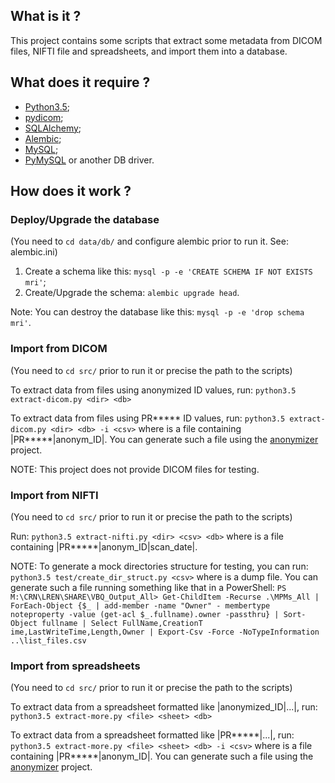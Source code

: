 ## What is it ?

This project contains some scripts that extract some metadata from DICOM files, NIFTI file and spreadsheets,
and import them into a database.

## What does it require ?

* [Python3.5](https://www.python.org/);
* [pydicom](http://pydicom.readthedocs.org/en/latest/getting_started.html);
* [SQLAlchemy](http://www.sqlalchemy.org/);
* [Alembic](http://alembic.readthedocs.io/en/latest/);
* [MySQL](http://www.mysql.com/);
* [PyMySQL](https://github.com/PyMySQL/PyMySQL) or another DB driver.

## How does it work ?

### Deploy/Upgrade the database

(You need to `cd data/db/` and configure alembic prior to run it. See: alembic.ini)

1. Create a schema like this: `mysql -p -e 'CREATE SCHEMA IF NOT EXISTS mri'`;
2. Create/Upgrade the schema: `alembic upgrade head`.

Note: You can destroy the database like this: `mysql -p -e 'drop schema mri'`.

### Import from DICOM

(You need to `cd src/` prior to run it or precise the path to the scripts)

To extract data from files using anonymized ID values, run: `python3.5 extract-dicom.py <dir> <db>`

To extract data from files using PR***** ID values, run: `python3.5 extract-dicom.py <dir> <db> -i <csv>`
where <csv> is a file containing |PR*****|anonym_ID|. You can generate such a file using the 
[anonymizer](http://hbps1.intranet.chuv:7000/LREN/anonymizer) project.

NOTE: This project does not provide DICOM files for testing.

### Import from NIFTI

(You need to `cd src/` prior to run it or precise the path to the scripts)

Run: `python3.5 extract-nifti.py <dir> <csv> <db>`
where <csv> is a file containing |PR*****|anonym_ID|scan_date|.

NOTE: To generate a mock directories structure for testing, you can run: `python3.5 test/create_dir_struct.py <csv>`
where <csv> is a dump file. You can generate such a file running something like that in a PowerShell:
`PS M:\CRN\LREN\SHARE\VBQ_Output_All> Get-ChildItem -Recurse .\MPMs_All | ForEach-Object {$_ | add-member -name "Owner" -
membertype noteproperty -value (get-acl $_.fullname).owner -passthru} | Sort-Object fullname | Select FullName,CreationT
ime,LastWriteTime,Length,Owner | Export-Csv -Force -NoTypeInformation ..\list_files.csv`

### Import from spreadsheets

(You need to `cd src/` prior to run it or precise the path to the scripts)

To extract data from a spreadsheet formatted like |anonymized_ID|...|,
run: `python3.5 extract-more.py <file> <sheet> <db>`

To extract data from a spreadsheet formatted like |PR*****|...|,
run: `python3.5 extract-more.py <file> <sheet> <db> -i <csv>`
where <csv> is a file containing |PR*****|anonym_ID|. You can generate such a file using the 
[anonymizer](http://hbps1.intranet.chuv:7000/LREN/anonymizer) project.

